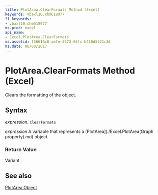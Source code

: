 ```yaml
---
title: PlotArea.ClearFormats Method (Excel)
keywords: vbaxl10.chm618077
f1_keywords:
- vbaxl10.chm618077
ms.prod: excel
api_name:
- Excel.PlotArea.ClearFormats
ms.assetid: f56616c8-aefe-3973-05fc-b410d5521c36
ms.date: 06/08/2017
---
```



# PlotArea.ClearFormats Method (Excel)

Clears the formatting of the object.


## Syntax

 _expression_. `ClearFormats`

 _expression_ A variable that represents a [PlotArea](./Excel.PlotArea(Graph property).md) object.


### Return Value

Variant


## See also


[PlotArea Object](Excel.PlotArea(objec).md)

